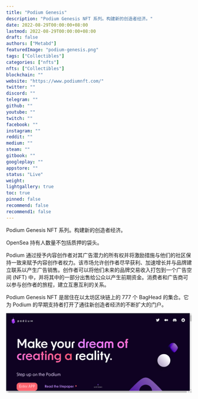 ```yaml
---
title: "Podium Genesis"
description: "Podium Genesis NFT 系列。构建新的创造者经济。"
date: 2022-08-29T00:00:00+08:00
lastmod: 2022-08-29T00:00:00+08:00
draft: false
authors: ["Metabd"]
featuredImage: "podium-genesis.png"
tags: ["Collectibles"]
categories: ["nfts"]
nfts: ["Collectibles"]
blockchain: ""
website: "https://www.podiumnft.com/"
twitter: ""
discord: ""
telegram: ""
github: ""
youtube: ""
twitch: ""
facebook: ""
instagram: ""
reddit: ""
medium: ""
steam: ""
gitbook: ""
googleplay: ""
appstore: ""
status: "Live"
weight: 
lightgallery: true
toc: true
pinned: false
recommend: false
recommend1: false
---
```

Podium Genesis NFT 系列。构建新的创造者经济。

OpenSea 持有人数量不包括质押的袋头。

Podium 通过授予内容创作者对其广告潜力的所有权并将激励措施与他们的社区保持一致来赋予内容创作者权力。该市场允许创作者尽早获利、加速增长并与品牌建立联系以产生广告销售。创作者可以将他们未来的品牌交易收入打包到一个广告空间 (NFT) 中，并将其中的一部分出售给公众以产生前期资金。消费者和广告商可以参与创作者的旅程，建立互惠互利的关系。

Podium Genesis NFT 是居住在以太坊区块链上的 777 个 BagHead 的集合。它为 Podium 的早期支持者打开了通往新创造者经济的不断扩大的门户。

![nft](543223113.png)

